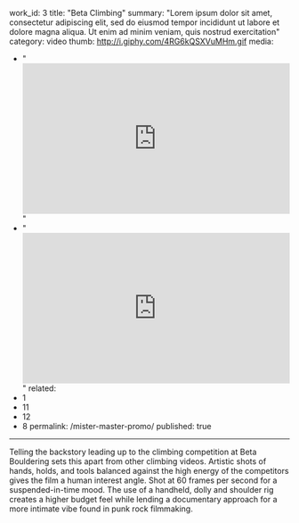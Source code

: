 work_id: 3
title: "Beta Climbing"
summary: "Lorem ipsum dolor sit amet, consectetur adipiscing elit, sed do eiusmod tempor incididunt ut labore et dolore magna aliqua. Ut enim ad minim veniam, quis nostrud exercitation"
category: video
thumb: http://i.giphy.com/4RG6kQSXVuMHm.gif
media:
  - "<style>.embed-container { position: relative; padding-bottom: 56.25%; height: 0; overflow: hidden; max-width: 100%; } .embed-container iframe, .embed-container object, .embed-container embed { position: absolute; top: 0; left: 0; width: 100%; height: 100%; }</style><div class='embed-container'><iframe src='https://player.vimeo.com/video/158587811' frameborder='0' webkitAllowFullScreen mozallowfullscreen allowFullScreen></iframe></div>"
  - "<div class='embed-container'><iframe src='https://player.vimeo.com/video/145217130' frameborder='0' webkitAllowFullScreen mozallowfullscreen allowFullScreen></iframe></div>"
related:
  - 1
  - 11
  - 12
  - 8
permalink: /mister-master-promo/
published: true
---
Telling the backstory leading up to the climbing competition at Beta Bouldering sets this apart from other climbing videos. Artistic shots of hands, holds, and tools balanced against the high energy of the competitors gives the film a human interest angle. Shot at 60 frames per second for a suspended-in-time mood. The use of a handheld, dolly and shoulder rig creates a higher budget feel while lending a documentary approach for a more intimate vibe found in punk rock filmmaking. 
